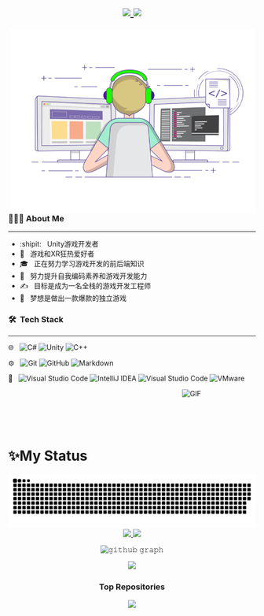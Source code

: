 <h1 align="center"> 
    <a href="https://azurebubble.github.io/"> 
    	<img src="https://readme-typing-svg.herokuapp.com/?lines=DDebug.Log(%22Hello%2C%20World!%22);祝您今天愉快呀!&center=true&size=27"> 
        <img src="https://readme-typing-svg.herokuapp.com?color=%2336BCF7&center=true&vCenter=true&width=600&lines=Hi+there+🎉+I+am+Rock+Welcome+to+My+Profile!">
    </a> 
</h1>

<img align="right" alt="GIF" src="https://raw.githubusercontent.com/devSouvik/devSouvik/master/gif3.gif" width="500"/>

<h3> 👨🏻‍💻 About Me </h3>

---

- :shipit: &nbsp; Unity游戏开发者
- 🔱 &nbsp; 游戏和XR狂热爱好者
- 🎓 &nbsp; 正在努力学习游戏开发的前后端知识
- 🚀 &nbsp; 努力提升自我编码素养和游戏开发能力
- ✍️ &nbsp; 目标是成为一名全栈的游戏开发工程师
- 🎡 &nbsp; 梦想是做出一款爆款的独立游戏

<h3> 🛠 &nbsp;Tech Stack</h3>

---

🌐 &nbsp;
![C#](https://img.shields.io/badge/-C%20Sharp-333333?style=flat&logo=Csharp)
![Unity](https://img.shields.io/badge/-Unity-333333?style=flat&logo=unity)
![C++](https://img.shields.io/badge/-C%20++-333333?style=flat&logo=Cplusplus)

⚙️ &nbsp;
![Git](https://img.shields.io/badge/-Git-333333?style=flat&logo=git)
![GitHub](https://img.shields.io/badge/-GitHub-333333?style=flat&logo=github)
![Markdown](https://img.shields.io/badge/-Markdown-333333?style=flat&logo=markdown)

🔧 &nbsp;
![Visual Studio Code](https://img.shields.io/badge/-Visual%20Studio-333333?style=flat&logo=visual-studio&logoColor=31A8FF)
![IntelliJ IDEA](https://img.shields.io/badge/-IntelliJ%20IDEA-333333?style=flat&logo=intellijidea&logoColor=31A8FF)
![Visual Studio Code](https://img.shields.io/badge/-Visual%20Studio%20Code-333333?style=flat&logo=visual-studio-code&logoColor=007ACC)
![VMware](https://img.shields.io/badge/-VMware-333333?style=flat&logo=vmware)

<img align="right" alt="GIF" src="https://cdn.jsdelivr.net/gh/sun0225SUN/sun0225SUN/assets/images/cxyduck.gif" width="150"/>

 &nbsp;  &nbsp; 

 &nbsp;  &nbsp; 

 &nbsp;  &nbsp; 

# ✨My Status

<picture>
  <source media="(prefers-color-scheme: dark)" srcset="https://raw.githubusercontent.com/AzureBubble/AzureBubble/output/github-contribution-grid-snake-dark.svg">
  <source media="(prefers-color-scheme: light)" srcset="https://raw.githubusercontent.com/AzureBubble/AzureBubble/output/github-contribution-grid-snake.svg">
  <img alt="github contribution grid snake animation" src="https://raw.githubusercontent.com/lxfriday/lxfriday/output/github-contribution-grid-snake.svg">
</picture>





<a href="https://azurebubble.github.io/">

<div align="center"> 
    <img height="137px" src="https://github-readme-stats.vercel.app/api?username=AzureBubble&hide_title=true&hide_border=true&show_icons=trueline_height=21&text_color=000&icon_color=000&bg_color=0,ea6161,ffc64d,fffc4d,52fa5a&theme=graywhite" /> 
     <img src="https://github-readme-stats.vercel.app/api/top-langs/?username=AzureBubble&hide_title=true&hide_border=true&layout=compact&langs_count=6&text_color=000&icon_color=fff&bg_color=0,52fa5a,4dfcff,c64dff&theme=graywhite" />

</a>

![𝚐𝚒𝚝𝚑𝚞𝚋 𝚐𝚛𝚊𝚙𝚑](https://github-readme-activity-graph.vercel.app/graph?username=AzureBubble&theme=react-dark&hide_border=true&area=true)

<img src="https://cdn.jsdelivr.net/gh/sun0225SUN/sun0225SUN/assets/images/icon.png" />



<h3>Top Repositories</h3>



<a href="https://github.com/AzureBubble/QZGameFramework">

<div  align="center">
  <img src="https://github-readme-stats.vercel.app/api/pin/?username=AzureBubble&repo=QZGameFramework&theme=buefy">
</div>

